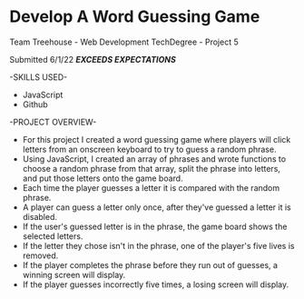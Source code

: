 # Develop A Word Guessing Game
Team Treehouse - Web Development TechDegree - Project 5

Submitted 6/1/22 ***EXCEEDS EXPECTATIONS***

-SKILLS USED-
* JavaScript
* Github

-PROJECT OVERVIEW-
* For this project I created a word guessing game where players will click letters from an onscreen keyboard to try to guess a random phrase.
* Using JavaScript, I created an array of phrases and wrote functions to choose a random phrase from that array, split the phrase into letters, and put those letters onto the game board.
* Each time the player guesses a letter it is compared with the random phrase.
* A player can guess a letter only once, after they've guessed a letter it is disabled.
* If the user's guessed letter is in the phrase, the game board shows the selected letters.
* If the letter they chose isn't in the phrase, one of the player's five lives is removed.
* If the player completes the phrase before they run out of guesses, a winning screen will display.
* If the player guesses incorrectly five times, a losing screen will display.
